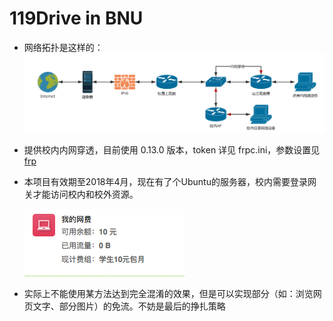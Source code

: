 # 119Drive in BNU

* 网络拓扑是这样的：
  ![Network](./res/network.png)

* 提供校内内网穿透，目前使用 0.13.0 版本，token 详见 frpc.ini，参数设置见 [frp](https://github.com/fatedier/frp)

* 本项目有效期至2018年4月，现在有了个Ubuntu的服务器，校内需要登录网关才能访问校内和校外资源。

  ![](./res/free.png)


* 实际上不能使用某方法达到完全混淆的效果，但是可以实现部分（如：浏览网页文字、部分图片）的免流。不妨是最后的挣扎策略